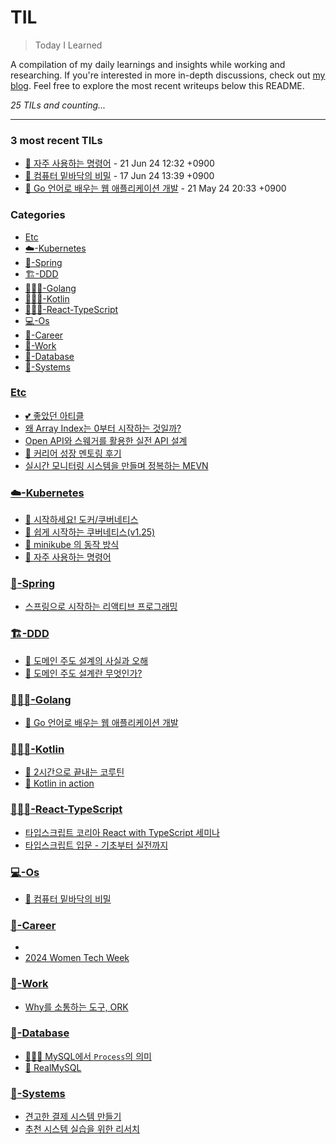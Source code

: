 # TIL
> Today I Learned

A compilation of my daily learnings and insights while working and researching.
If you're interested in more in-depth discussions, check out [my blog][1].
Feel free to explore the most recent writeups below this README.


_25 TILs and counting..._

---

### 3 most recent TILs

- [💪 자주 사용하는 명령어](☁️-Kubernetes/자주-쓰는-명령어.md) - 21 Jun 24 12:32 +0900
- [📖 컴퓨터 밑바닥의 비밀](💻-Os/the-secret-of-computer.md) - 17 Jun 24 13:39 +0900
- [📖 Go 언어로 배우는 웹 애플리케이션 개발](👩🏻‍💻-Golang/DONE-web-application-development.md) - 21 May 24 20:33 +0900

### Categories

- [Etc](#etc)
- [☁️-Kubernetes](#☁️-kubernetes)
- [🍃-Spring](#🍃-spring)
- [🏗️-DDD](#🏗️-ddd)
- [👩🏻‍💻-Golang](#👩🏻‍💻-golang)
- [👩🏻‍💻-Kotlin](#👩🏻‍💻-kotlin)
- [👩🏻‍💻-React-TypeScript](#👩🏻‍💻-react-typescript)
- [💻-Os](#💻-os)
- [💼-Career](#💼-career)
- [💼-Work](#💼-work)
- [💾-Database](#💾-database)
- [🚧-Systems](#🚧-systems)

### [Etc](#etc)
- [💕 좋았던 아티클](Etc/Reference-articles.md)
- [왜 Array Index는 0부터 시작하는 것일까?](Etc/Why-does-the-Array-Index-start-from-Zero.md)
- [Open API와 스웨거를 활용한 실전 API 설계](Etc/open-api.md)
- [👀 커리어 성장 멘토링 후기](Etc/udemy-career-mentoring.md)
- [실시간 모니터링 시스템을 만들며 정복하는 MEVN](Etc/실시간-모니터링-시스템을-만들며-정복하는-MEVN.md)

### [☁️-Kubernetes](#☁️-kubernetes)
- [🐳 시작하세요! 도커/쿠버네티스](☁️-Kubernetes/getting-started-with-docker-kubernetes.md)
- [🎥 쉽게 시작하는 쿠버네티스(v1.25)](☁️-Kubernetes/kubernetes-start.md)
- [👀 minikube 의  동작 방식](☁️-Kubernetes/miniKube-practice.md)
- [💪 자주 사용하는 명령어](☁️-Kubernetes/자주-쓰는-명령어.md)

### [🍃-Spring](#🍃-spring)
- [스프링으로 시작하는 리액티브 프로그래밍](🍃-Spring/spring-webflux-reactive-programing.md)

### [🏗️-DDD](#🏗️-ddd)
- [🤔 도메인 주도 설계의 사실과 오해](🏗️-DDD/Facts-and-Misconceptions-of-Domain-Driven-Design.md)
- [📖 도메인 주도 설계란 무엇인가?](🏗️-DDD/domain-driven-design-quickly.md)

### [👩🏻‍💻-Golang](#👩🏻‍💻-golang)
- [📖 Go 언어로 배우는 웹 애플리케이션 개발](👩🏻‍💻-Golang/DONE-web-application-development.md)

### [👩🏻‍💻-Kotlin](#👩🏻‍💻-kotlin)
- [📖 2시간으로 끝내는 코루틴](👩🏻‍💻-Kotlin/2hours-for-coroutine.md)
- [📖 Kotlin in action](👩🏻‍💻-Kotlin/kotlin-in-action.md)

### [👩🏻‍💻-React-TypeScript](#👩🏻‍💻-react-typescript)
- [타입스크립트 코리아 React with TypeScript 세미나](👩🏻‍💻-React-TypeScript/React-with-TypeScript-세미나.md)
- [타입스크립트 입문 - 기초부터 실전까지](👩🏻‍💻-React-TypeScript/typescript.md)

### [💻-Os](#💻-os)
- [📖 컴퓨터 밑바닥의 비밀](💻-Os/the-secret-of-computer.md)

### [💼-Career](#💼-career)
- [](💼-Career/2024-Geultto-10.md)
- [2024 Women Tech Week](💼-Career/2024-Women-Tech-Week.md)

### [💼-Work](#💼-work)
- [Why를 소통하는 도구, ORK](💼-Work/okr.md)

### [💾-Database](#💾-database)
- [👩🏻‍💻 MySQL에서 `Process`의 의미](💾-Database/MySQL에서-Process의-의미.md)
- [📖 RealMySQL](💾-Database/real-mysql.md)

### [🚧-Systems](#🚧-systems)
- [견고한 결제 시스템 만들기](🚧-Systems/Payment-system.md)
- [추천 시스템 실습을 위한 리서치](recommend-system-research.md)

[1]: https://new-pow.tistory.com


